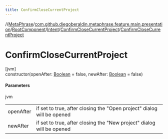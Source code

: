 ```yaml
---
title: ConfirmCloseCurrentProject
---
```

//[MetaPhrase](../../../../../index.html)/[com.github.diegoberaldin.metaphrase.feature.main.presentation](../../../index.html)/[RootComponent](../../index.html)/[Intent](../index.html)/[ConfirmCloseCurrentProject](index.html)/[ConfirmCloseCurrentProject](-confirm-close-current-project.html)



# ConfirmCloseCurrentProject



[jvm]\
constructor(openAfter: [Boolean](https://kotlinlang.org/api/latest/jvm/stdlib/kotlin/-boolean/index.html) = false, newAfter: [Boolean](https://kotlinlang.org/api/latest/jvm/stdlib/kotlin/-boolean/index.html) = false)



#### Parameters


jvm

| | |
|---|---|
| openAfter | if set to true, after closing the &quot;Open project&quot; dialog will be opened |
| newAfter | if set to true, after closing the &quot;New project&quot; dialog will be opened |




